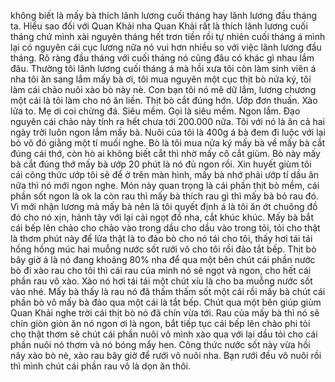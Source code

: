 không biết là mấy bà thích lãnh lương cuối tháng hay lãnh lương đầu tháng ta. Hiểu sao đối với Quan Khải nha Quan Khải rất là thích lãnh lương cuối tháng chứ mình xài nguyên tháng hết trơn tiền rồi tự nhiên cuối tháng á mình lại có nguyên cái cục lương nữa nó vui hơn nhiều so với việc lãnh lương đầu tháng. Rõ ràng đầu tháng với cuối tháng nó cũng đâu có khác gì nhau lắm đâu. Thường tôi lãnh lương cuối tháng á mà hồi xưa tôi còn làm sinh viên á nha tôi ăn sang lắm mấy bà ơi, tôi mua nguyên một cục thịt bò nửa ký, tôi làm cái chảo nuôi xào bò này nè. Con bạn tôi nó mê dữ lắm, lương chương một cái là tôi làm cho nó ăn liền. Thịt bò cắt đúng hớn. Ướp đơn thuần. Xào lửa to. Mẹ ơi coi chừng đá. Siêu mềm. Gọi là siêu mềm. Ngon lắm. Đạo nguyên cái chảo này tính ra hết chưa tới 200.000 nữa. Tôi với nó là ăn cả hai ngày trời luôn ngon lắm mấy bà. Nuôi của tôi là 400g á bà đem đi luộc với lại bỏ vô đó giằng một tí muối nghe. Bò là tôi mua nửa ký mấy bà về mấy bà cắt đúng cái thớ, còn hò ai không biết cắt thì nhờ mấy cô cắt giùm. Bò này mấy bà cắt đúng thớ mấy bà ướp 20 phút là nó đủ ngon rồi. Xin huyết giùm tôi cái công thức ướp tôi sẽ để ở trên màn hình, mấy bà nhớ phải ướp tí dầu ăn nữa thì nó mới ngon nghe. Món này quan trọng là cái phần thịt bò mềm, cái phần sốt ngon là ok la còn rau thì mấy bà thích rau gì thì mấy bà bỏ rau đó. Vì mới nhận lương mà mấy bà nên là tôi quyết định á là tôi ăn ớt chuông đồ đó cho nó xịn, hảnh tây với lại cải ngọt đồ nha, cắt khúc khúc. Mấy bà bắt cái bếp lên chảo cho chảo vào trong dầu cho dầu vào trong tỏi, tỏi cho thật là thơm phút này để lửa thật là to đảo bò cho nó tái cho tôi, thấy hơi tái tái hồng hồng múc hai muỗng nước sốt rưới vô cho tôi rồi đảo tắt bếp. Thịt bò bây giờ á là nó đang khoảng 80% nha để qua một bên chút cái phần nước bò đi xào rau cho tôi thì cái rau của mình nó sẽ ngọt và ngon, cho hết cái phần rau vô xào. Xào nó hơi tái tái một chút xíu là cho ba muỗng nước sốt vào nhé. Mấy bà thấy là rau nó đã thấm thấm sốt một cái rồi mấy bà chút cái phần bò vô mấy bà đảo qua một cái là tắt bếp. Chút qua một bên giúp giùm Quan Khải nghe trời cái thịt bò nó đã chín vừa tới. Rau của mấy bà thì nó sẽ chín giòn giòn ăn nó ngon ơi là ngon, bắt tiếp tục cái bếp lên chảo phi tỏi cho thật thơm sẽ chút cái phần nuôi vô mình xào qua với lại dầu tỏi cho cái phần nuôi nó thơm và nó bóng mẩy hen. Công thức nước sốt này vừa hồi nãy xào bò nè, xào rau bây giờ để rưới vô nuôi nha. Bạn rưới đều vô nuôi rồi thì mình chút cái phần rau vô là dọn ăn thôi.